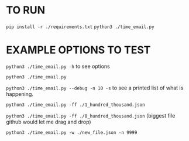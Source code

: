 # TO RUN
`pip install -r ./requirements.txt`
`python3 ./time_email.py`

# EXAMPLE OPTIONS TO TEST
`python3 ./time_email.py -h` to see options

`python3 ./time_email.py`

`python3 ./time_email.py --debug -n 10 -s` to see a printed list of what is happening.

`python3 ./time_email.py -ff ./1_hundred_thousand.json`

`python3 ./time_email.py -ff ./8_hundred_thousand.json` (biggest file github would let me drag and drop)

`python3 ./time_email.py -w ./new_file.json -n 9999`
